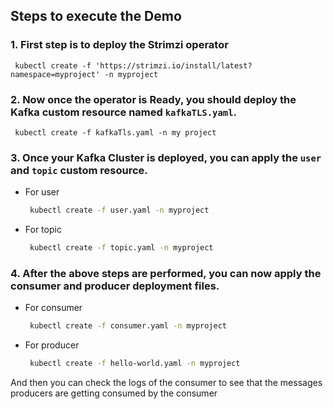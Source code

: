 ## Steps to execute the Demo
 
 ### 1. First step is to deploy the Strimzi operator

     kubectl create -f 'https://strimzi.io/install/latest?namespace=myproject' -n myproject

 ### 2. Now once the operator is Ready, you should deploy the Kafka custom resource named `kafkaTLS.yaml`.

     kubectl create -f kafkaTls.yaml -n my project

### 3. Once your Kafka Cluster is deployed, you can apply the `user` and `topic` custom resource.

*    For user

      ```sh
       kubectl create -f user.yaml -n myproject
      ```

*    For topic

      ```sh
       kubectl create -f topic.yaml -n myproject
      ```


### 4. After the above steps are performed, you can now apply the consumer and producer deployment files.
    
*    For consumer
    
     ```sh
      kubectl create -f consumer.yaml -n myproject
     ```

*    For producer

     ```sh
      kubectl create -f hello-world.yaml -n myproject
     ```

And then you can check the logs of the consumer to see that the messages producers are getting consumed by the consumer
